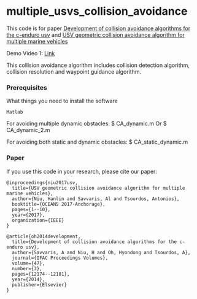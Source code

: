 # multiple_usvs_collision_avoidance

This code is for paper [Development of collision avoidance algorithms for the c-enduro usv](https://www.sciencedirect.com/science/article/pii/S1474667016435524) and [USV geometric collision avoidance algorithm for multiple marine vehicles](https://ieeexplore.ieee.org/abstract/document/8232348)

Demo Video 1: [Link](https://www.youtube.com/watch?v=GVomw0TtzvU&t=55s) 

This collision avoidance algorithm includes collision detection algorithm, collision resolution and waypoint guidance algorithm.

### Prerequisites

What things you need to install the software

```
Matlab
```

For avoiding multiple dynamic obstacles:
$ CA_dynamic.m
Or
$ CA_dynamic_2.m


For avoiding both static and dynamic obstacles:
$ CA_static_dynamic.m


### Paper
If you use this code in your research, please cite our paper:
```
@inproceedings{niu2017usv,
  title={USV geometric collision avoidance algorithm for multiple marine vehicles},
  author={Niu, Hanlin and Savvaris, Al and Tsourdos, Antonios},
  booktitle={OCEANS 2017-Anchorage},
  pages={1--10},
  year={2017},
  organization={IEEE}
}
```

```
@article{oh2014development,
  title={Development of collision avoidance algorithms for the c-enduro usv},
  author={Savvaris, A and Niu, H and Oh, Hyondong and Tsourdos, A},
  journal={IFAC Proceedings Volumes},
  volume={47},
  number={3},
  pages={12174--12181},
  year={2014},
  publisher={Elsevier}
}
```
